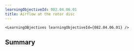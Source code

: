 ```yaml
---
learningObjectiveId: 082.04.06.01
title: Airflow at the rotor disc
---
```


```tsx eval
<LearningOBjectives learningObjectiveId={082.04.06.01} />
```

## Summary
